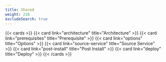 ```yaml
---
title: Shared
weight: 210
excludeSearch: true
---
```


{{< cards >}}
  {{< card link="architecture" title="Architecture" >}}
  {{< card link="prerequisites" title="Prerequisite" >}}
  {{< card link="options" title="Options" >}}
  {{< card link="source-service" title="Source Service" >}}
  {{< card link="post-install" title="Post Install" >}}
  {{< card link="deploy" title="Deploy" >}}
{{< /cards >}}